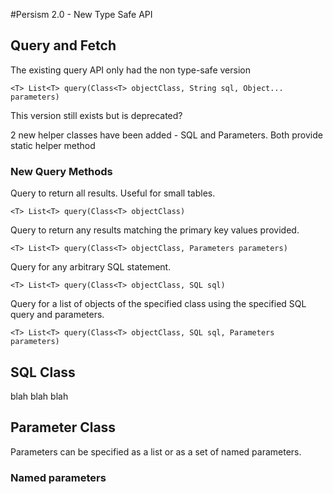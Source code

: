 #Persism 2.0 - New Type Safe API

## Query and Fetch 

The existing query API only had the non type-safe version

```
<T> List<T> query(Class<T> objectClass, String sql, Object... parameters)
```

This version still exists but is deprecated?

2 new helper classes have been added - SQL and Parameters. Both provide static helper method


### New Query Methods

Query to return all results. Useful for small tables.

```
<T> List<T> query(Class<T> objectClass)
```

Query to return any results matching the primary key values provided.


```
<T> List<T> query(Class<T> objectClass, Parameters parameters)
```

Query for any arbitrary SQL statement.

``` 
<T> List<T> query(Class<T> objectClass, SQL sql)
```

Query for a list of objects of the specified class using the specified SQL query and parameters.

```  
<T> List<T> query(Class<T> objectClass, SQL sql, Parameters parameters)
```


## SQL Class

blah blah blah

## Parameter Class

Parameters can be specified as a list or as a set of named parameters.

### Named parameters

